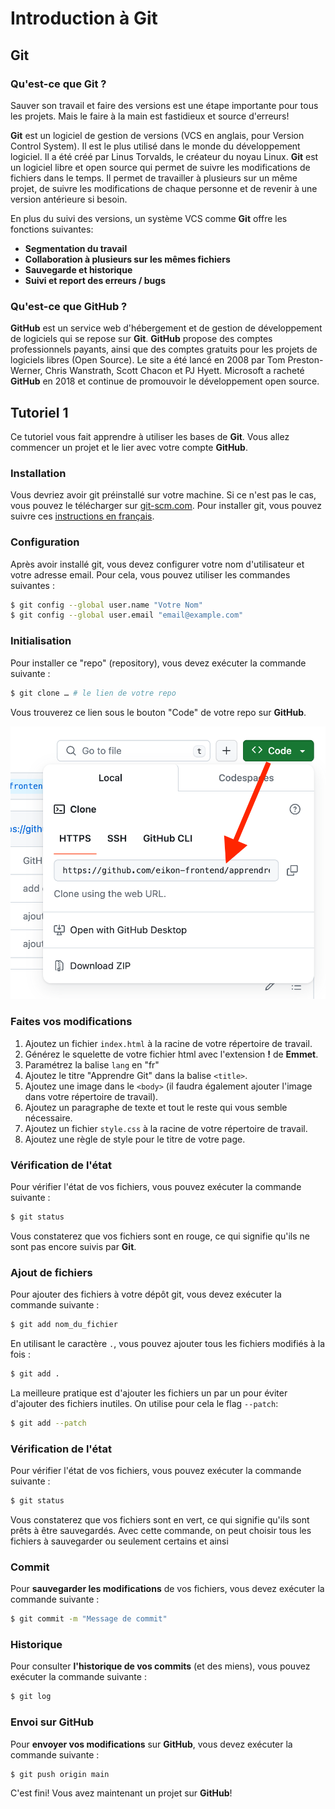# Introduction à Git

## Git

### Qu'est-ce que Git ?

Sauver son travail et faire des versions est une étape importante pour tous les projets. Mais le faire à la main est fastidieux et source d'erreurs!

**Git** est un logiciel de gestion de versions (VCS en anglais, pour Version Control System). Il est le plus utilisé dans le monde du développement logiciel. Il a été créé par Linus Torvalds, le créateur du noyau Linux. **Git** est un logiciel libre et open source qui permet de suivre les modifications de fichiers dans le temps. Il permet de travailler à plusieurs sur un même projet, de suivre les modifications de chaque personne et de revenir à une version antérieure si besoin.

En plus du suivi des versions, un système VCS comme **Git** offre les fonctions suivantes:

- **Segmentation du travail**
- **Collaboration à plusieurs sur les mêmes fichiers**
- **Sauvegarde et historique**
- **Suivi et report des erreurs / bugs**

### Qu'est-ce que GitHub ?

**GitHub** est un service web d'hébergement et de gestion de développement de logiciels qui se repose sur **Git**. **GitHub** propose des comptes professionnels payants, ainsi que des comptes gratuits pour les projets de logiciels libres (Open Source). Le site a été lancé en 2008 par Tom Preston-Werner, Chris Wanstrath, Scott Chacon et PJ Hyett. Microsoft a racheté **GitHub** en 2018 et continue de promouvoir le développement open source.

## Tutoriel 1

Ce tutoriel vous fait apprendre à utiliser les bases de **Git**. Vous allez commencer un projet et le lier avec votre compte **GitHub**.

### Installation

Vous devriez avoir git préinstallé sur votre machine. Si ce n'est pas le cas, vous pouvez le télécharger sur [git-scm.com](https://git-scm.com/downloads).
Pour installer git, vous pouvez suivre ces [instructions en français](https://git-scm.com/book/fr/v2/D%C3%A9marrage-rapide-Installation-de-Git).

### Configuration

Après avoir installé git, vous devez configurer votre nom d'utilisateur et votre adresse email. Pour cela, vous pouvez utiliser les commandes suivantes :

```bash
$ git config --global user.name "Votre Nom"
$ git config --global user.email "email@example.com"
```

### Initialisation

Pour installer ce "repo" (repository), vous devez exécuter la commande suivante :

```bash
$ git clone … # le lien de votre repo
```

Vous trouverez ce lien sous le bouton "Code" de votre repo sur **GitHub**.

![Bouton Code Github](private/docs/clone.png)

### Faites vos modifications

1. Ajoutez un fichier `index.html` à la racine de votre répertoire de travail.
1. Générez le squelette de votre fichier html avec l'extension **!** de **Emmet**.
1. Paramétrez la balise `lang` en "fr"
1. Ajoutez le titre "Apprendre Git" dans la balise `<title>`.
1. Ajoutez une image dans le `<body>` (il faudra également ajouter l'image dans votre répertoire de travail).
1. Ajoutez un paragraphe de texte et tout le reste qui vous semble nécessaire.
1. Ajoutez un fichier `style.css` à la racine de votre répertoire de travail.
1. Ajoutez une règle de style pour le titre de votre page.

### Vérification de l'état

Pour vérifier l'état de vos fichiers, vous pouvez exécuter la commande suivante :

```bash
$ git status
```

Vous constaterez que vos fichiers sont en rouge, ce qui signifie qu'ils ne sont pas encore suivis par **Git**.

### Ajout de fichiers

Pour ajouter des fichiers à votre dépôt git, vous devez exécuter la commande suivante :

```bash
$ git add nom_du_fichier
```

En utilisant le caractère `.`, vous pouvez ajouter tous les fichiers modifiés à la fois :

```bash
$ git add .
```

La meilleure pratique est d'ajouter les fichiers un par un pour éviter d'ajouter des fichiers inutiles. On utilise pour cela le flag `--patch`:

```bash
$ git add --patch
```

### Vérification de l'état

Pour vérifier l'état de vos fichiers, vous pouvez exécuter la commande suivante :

```bash
$ git status
```

Vous constaterez que vos fichiers sont en vert, ce qui signifie qu'ils sont prêts à être sauvegardés. Avec cette commande, on peut choisir tous les fichiers à sauvegarder ou seulement certains et ainsi

### Commit

Pour **sauvegarder les modifications** de vos fichiers, vous devez exécuter la commande suivante :

```bash
$ git commit -m "Message de commit"
```

### Historique

Pour consulter **l'historique de vos commits** (et des miens), vous pouvez exécuter la commande suivante :

```bash
$ git log
```

### Envoi sur GitHub

Pour **envoyer vos modifications** sur **GitHub**, vous devez exécuter la commande suivante :

```bash
$ git push origin main
```

C'est fini! Vous avez maintenant un projet sur **GitHub**!
